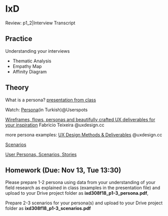 # IxD 

Review: p1_2|Interview Transcript

## Practice

Understanding your interviews

- Thematic Analysis
- Empathy Map
- Affinity Diagram

## Theory

What is a persona? [presentation from class](https://github.com/ixd-izmir/ixd3101f18/blob/master/resources/week7/persona2018.pdf)

Watch: [Persona](https://www.youtube.com/watch?v=Hn8Y4LrGLkA)(in Turkish)@Userspots

[Wireframes, flows, personas and beautifully crafted UX deliverables for your inspiration](https://uxdesign.cc/wireframes-flows-personas-and-beautifully-crafted-ux-deliverables-for-your-inspiration-bb7a8d99af62) Fabricio Teixeira @uxdesign.cc

more persona examples: [UX Design Methods & Deliverables](https://medium.com/@UXAliveTurkey/ux-visualization-examples-tips-950fcb5d2ebe) @uxdesign.cc

[Scenarios](https://www.usability.gov/how-to-and-tools/methods/scenarios.html)

[User Personas, Scenarios, Stories](https://www.justinmind.com/blog/user-personas-scenarios-user-stories-and-storyboards-whats-the-difference/)

## Homework (Due: Nov 13, Tue 13:30)

Please prepare 1-2 persona using data from your understanding of your field research as explained in class (examples in the presentation file) and upload to your Drive project folder as **ixd308f18_p1-3_persona.pdf**, 

Prepare 2-3 scenarios for your persona(s) and upload to your Drive project folder as **ixd308f18_p1-3_scenarios.pdf**



